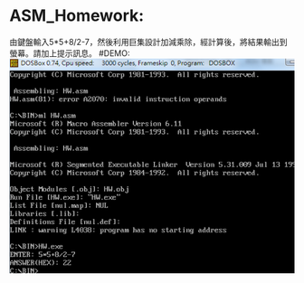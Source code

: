 # ASM_Homework:
由鍵盤輸入5*5+8/2-7，然後利用巨集設計加減乘除，經計算後，將結果輸出到螢幕。請加上提示訊息。
#DEMO:
<img src="https://github.com/unromanticman/ASM_Homework/blob/master/HW06/demo.png"/>
